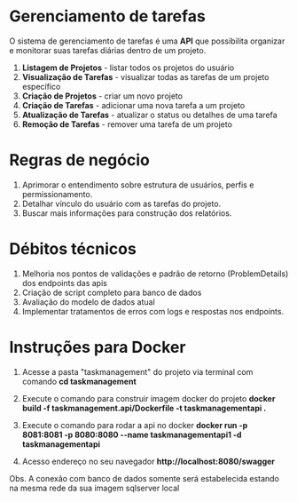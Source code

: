 # Gerenciamento de tarefas

O sistema de gerenciamento de tarefas é uma **API** que possibilita organizar e monitorar suas tarefas diárias dentro de um projeto.

1. **Listagem de Projetos** - listar todos os projetos do usuário
2. **Visualização de Tarefas** - visualizar todas as tarefas de um projeto específico
3. **Criação de Projetos** - criar um novo projeto
4. **Criação de Tarefas** - adicionar uma nova tarefa a um projeto
5. **Atualização de Tarefas** - atualizar o status ou detalhes de uma tarefa
6. **Remoção de Tarefas** - remover uma tarefa de um projeto

# Regras de negócio

1. Aprimorar o entendimento sobre estrutura de usuários, perfis e permissionamento.
2. Detalhar vínculo do usuário com as tarefas do projeto.
3. Buscar mais informações para construção dos relatórios.


# Débitos técnicos

1. Melhoria nos pontos de validações e padrão de retorno (ProblemDetails) dos endpoints das apis 
2. Criação de script completo para banco de dados
3. Avaliação do modelo de dados atual
4. Implementar tratamentos de erros com logs e respostas nos endpoints.

# Instruções para Docker

1. Acesse a pasta "taskmanagement" do projeto via terminal com comando
**cd taskmanagement**

2. Execute o comando para construir imagem docker do projeto
**docker build -f taskmanagement.api/Dockerfile -t taskmanagementapi .**

3. Execute o comando para rodar a api no docker
**docker run -p 8081:8081 -p 8080:8080 --name taskmanagementapi1  -d taskmanagementapi**

4. Acesso endereço no seu navegador
**http://localhost:8080/swagger**

Obs. A conexão com banco de dados somente será estabelecida estando na mesma rede da sua imagem sqlserver local 
